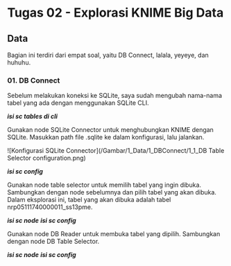 # Tugas 02 - Explorasi KNIME Big Data



## Data
Bagian ini terdiri dari empat soal, yaitu DB Connect, lalala, yeyeye, dan huhuhu.

### 01. DB Connect
Sebelum melakukan koneksi ke SQLite, saya sudah mengubah nama-nama tabel yang ada dengan menggunakan SQLite CLI. 

***isi sc tables di cli***

Gunakan node SQLite Connector untuk menghubungkan KNIME dengan SQLite. Masukkan path file .sqlite ke dalam konfigurasi, lalu jalankan.

![Konfigurasi SQLite Connector](/Gambar/1_Data/1_DBConnect/1_1_DB Table Selector configuration.png)

***isi sc config***

Gunakan node table selector untuk memilih tabel yang ingin dibuka. Sambungkan dengan node sebelumnya dan pilih tabel yang akan dibuka. Dalam eksplorasi ini, tabel yang akan dibuka adalah tabel nrp05111740000011_ss13pme.

***isi sc node***
***isi sc config***

Gunakan node DB Reader untuk membuka tabel yang dipilih. Sambungkan dengan node DB Table Selector.

***isi sc node***
***isi sc config***
